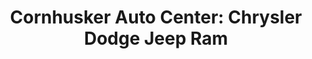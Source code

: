 ---
title: "Cornhusker Auto Center: Chrysler Dodge Jeep Ram"
url: /norfolk/cornhusker-auto-center-chrysler-dodge-jeep-ram-east-norfolk-avenue/
shop: Autohaus
---